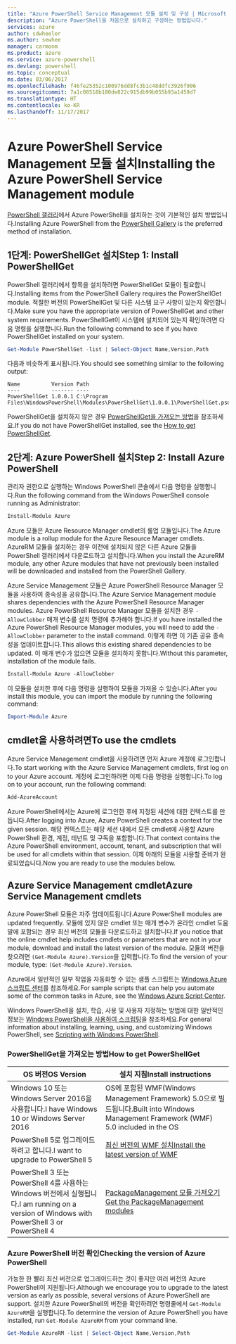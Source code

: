 ```yaml
---
title: "Azure PowerShell Service Management 모듈 설치 및 구성 | Microsoft Docs"
description: "Azure PowerShell을 처음으로 설치하고 구성하는 방법입니다."
services: azure
author: sdwheeler
ms.author: sewhee
manager: carmonm
ms.product: azure
ms.service: azure-powershell
ms.devlang: powershell
ms.topic: conceptual
ms.date: 03/06/2017
ms.openlocfilehash: f46fe25352c100976dd8fc3b1c48ddfc3926f906
ms.sourcegitcommit: 7a1c08518b180de822c915db99b055b93a1459d7
ms.translationtype: HT
ms.contentlocale: ko-KR
ms.lasthandoff: 11/17/2017
---
```

# <a name="installing-the-azure-powershell-service-management-module"></a><span data-ttu-id="6d0fe-103">Azure PowerShell Service Management 모듈 설치</span><span class="sxs-lookup"><span data-stu-id="6d0fe-103">Installing the Azure PowerShell Service Management module</span></span>

<span data-ttu-id="6d0fe-104">[PowerShell 갤러리](https://www.powershellgallery.com/)에서 Azure PowerShell을 설치하는 것이 기본적인 설치 방법입니다.</span><span class="sxs-lookup"><span data-stu-id="6d0fe-104">Installing Azure PowerShell from the [PowerShell Gallery](https://www.powershellgallery.com/) is the preferred method of installation.</span></span>

## <a name="step-1-install-powershellget"></a><span data-ttu-id="6d0fe-105">1단계: PowerShellGet 설치</span><span class="sxs-lookup"><span data-stu-id="6d0fe-105">Step 1: Install PowerShellGet</span></span>

<span data-ttu-id="6d0fe-106">PowerShell 갤러리에서 항목을 설치하려면 PowerShellGet 모듈이 필요합니다.</span><span class="sxs-lookup"><span data-stu-id="6d0fe-106">Installing items from the PowerShell Gallery requires the PowerShellGet module.</span></span> <span data-ttu-id="6d0fe-107">적절한 버전의 PowerShellGet 및 다른 시스템 요구 사항이 있는지 확인합니다.</span><span class="sxs-lookup"><span data-stu-id="6d0fe-107">Make sure you have the appropriate version of PowerShellGet and other system requirements.</span></span> <span data-ttu-id="6d0fe-108">PowerShellGet이 시스템에 설치되어 있는지 확인하려면 다음 명령을 실행합니다.</span><span class="sxs-lookup"><span data-stu-id="6d0fe-108">Run the following command to see if you have PowerShellGet installed on your system.</span></span>

```powershell
Get-Module PowerShellGet -list | Select-Object Name,Version,Path
```

<span data-ttu-id="6d0fe-109">다음과 비슷하게 표시됩니다.</span><span class="sxs-lookup"><span data-stu-id="6d0fe-109">You should see something similar to the following output:</span></span>

```
Name          Version Path
----          ------- ----
PowerShellGet 1.0.0.1 C:\Program Files\WindowsPowerShell\Modules\PowerShellGet\1.0.0.1\PowerShellGet.psd1
```

<span data-ttu-id="6d0fe-110">PowerShellGet을 설치하지 않은 경우 [PowerShellGet을 가져오는 방법](#how-to-get-powershellget)을 참조하세요.</span><span class="sxs-lookup"><span data-stu-id="6d0fe-110">If you do not have PowerShellGet installed, see the [How to get PowerShellGet](#how-to-get-powershellget).</span></span>

## <a name="step-2-install-azure-powershell"></a><span data-ttu-id="6d0fe-111">2단계: Azure PowerShell 설치</span><span class="sxs-lookup"><span data-stu-id="6d0fe-111">Step 2: Install Azure PowerShell</span></span>

<span data-ttu-id="6d0fe-112">관리자 권한으로 실행하는 Windows PowerShell 콘솔에서 다음 명령을 실행합니다.</span><span class="sxs-lookup"><span data-stu-id="6d0fe-112">Run the following command from the Windows PowerShell console running as Administrator:</span></span>

```powershell
Install-Module Azure
```

<span data-ttu-id="6d0fe-113">Azure 모듈은 Azure Resource Manager cmdlet의 롤업 모듈입니다.</span><span class="sxs-lookup"><span data-stu-id="6d0fe-113">The Azure module is a rollup module for the Azure Resource Manager cmdlets.</span></span> <span data-ttu-id="6d0fe-114">AzureRM 모듈을 설치하는 경우 이전에 설치되지 않은 다른 Azure 모듈을 PowerShell 갤러리에서 다운로드하고 설치합니다.</span><span class="sxs-lookup"><span data-stu-id="6d0fe-114">When you install the AzureRM module, any other Azure modules that have not previously been installed will be downloaded and installed from the PowerShell Gallery.</span></span>

<span data-ttu-id="6d0fe-115">Azure Service Management 모듈은 Azure PowerShell Resource Manager 모듈을 사용하여 종속성을 공유합니다.</span><span class="sxs-lookup"><span data-stu-id="6d0fe-115">The Azure Service Management module shares dependencies with the Azure PowerShell Resource Manager modules.</span></span> <span data-ttu-id="6d0fe-116">Azure PowerShell Resource Manager 모듈을 설치한 경우 `-AllowClobber` 매개 변수를 설치 명령에 추가해야 합니다.</span><span class="sxs-lookup"><span data-stu-id="6d0fe-116">If you have installed the Azure PowerShell Resource Manager modules, you will need to add the `-AllowClobber` parameter to the install command.</span></span> <span data-ttu-id="6d0fe-117">이렇게 하면 이 기존 공유 종속성을 업데이트합니다.</span><span class="sxs-lookup"><span data-stu-id="6d0fe-117">This allows this existing shared dependencies to be updated.</span></span> <span data-ttu-id="6d0fe-118">이 매개 변수가 없으면 모듈을 설치하지 못합니다.</span><span class="sxs-lookup"><span data-stu-id="6d0fe-118">Without this parameter, installation of the module fails.</span></span>

```powershell
Install-Module Azure -AllowClobber
```

<span data-ttu-id="6d0fe-119">이 모듈을 설치한 후에 다음 명령을 실행하여 모듈을 가져올 수 있습니다.</span><span class="sxs-lookup"><span data-stu-id="6d0fe-119">After you install this module, you can import the module by running the following command:</span></span>

```powershell
Import-Module Azure
```

## <a name="to-use-the-cmdlets"></a><span data-ttu-id="6d0fe-120">cmdlet을 사용하려면</span><span class="sxs-lookup"><span data-stu-id="6d0fe-120">To use the cmdlets</span></span>

<span data-ttu-id="6d0fe-121">Azure Service Management cmdlet을 사용하려면 먼저 Azure 계정에 로그인합니다.</span><span class="sxs-lookup"><span data-stu-id="6d0fe-121">To start working with the Azure Service Management cmdlets, first log on to your Azure account.</span></span> <span data-ttu-id="6d0fe-122">계정에 로그인하려면 이제 다음 명령을 실행합니다.</span><span class="sxs-lookup"><span data-stu-id="6d0fe-122">To log on to your account, run the following command:</span></span>

```powershell
Add-AzureAccount
```

<span data-ttu-id="6d0fe-123">Azure PowerShell에서는 Azure에 로그인한 후에 지정된 세션에 대한 컨텍스트를 만듭니다.</span><span class="sxs-lookup"><span data-stu-id="6d0fe-123">After logging into Azure, Azure PowerShell creates a context for the given session.</span></span> <span data-ttu-id="6d0fe-124">해당 컨텍스트는 해당 세션 내에서 모든 cmdlet에 사용할 Azure PowerShell 환경, 계정, 테넌트 및 구독을 포함합니다.</span><span class="sxs-lookup"><span data-stu-id="6d0fe-124">That context contains the Azure PowerShell environment, account, tenant, and subscription that will be used for all cmdlets within that session.</span></span> <span data-ttu-id="6d0fe-125">이제 아래의 모듈을 사용할 준비가 완료되었습니다.</span><span class="sxs-lookup"><span data-stu-id="6d0fe-125">Now you are ready to use the modules below.</span></span>

## <a name="azure-service-management-cmdlets"></a><span data-ttu-id="6d0fe-126">Azure Service Management cmdlet</span><span class="sxs-lookup"><span data-stu-id="6d0fe-126">Azure Service Management cmdlets</span></span>

<span data-ttu-id="6d0fe-127">Azure PowerShell 모듈은 자주 업데이트됩니다.</span><span class="sxs-lookup"><span data-stu-id="6d0fe-127">Azure PowerShell modules are updated frequently.</span></span> <span data-ttu-id="6d0fe-128">모듈에 있지 않은 cmdlet 또는 매개 변수가 온라인 cmdlet 도움말에 포함되는 경우 최신 버전의 모듈을 다운로드하고 설치합니다.</span><span class="sxs-lookup"><span data-stu-id="6d0fe-128">If you notice that the online cmdlet help includes cmdlets or parameters that are not in your module, download and install the latest version of the module.</span></span> <span data-ttu-id="6d0fe-129">모듈의 버전을 찾으려면 `(Get-Module Azure).Version`을 입력합니다.</span><span class="sxs-lookup"><span data-stu-id="6d0fe-129">To find the version of your module, type: `(Get-Module Azure).Version`.</span></span>

<span data-ttu-id="6d0fe-130">Azure에서 일반적인 일부 작업을 자동화할 수 있는 샘플 스크립트는 [Windows Azure 스크립트 센터](http://www.windowsazure.com/documentation/scripts/)를 참조하세요.</span><span class="sxs-lookup"><span data-stu-id="6d0fe-130">For sample scripts that can help you automate some of the common tasks in Azure, see the [Windows Azure Script Center](http://www.windowsazure.com/documentation/scripts/).</span></span>

<span data-ttu-id="6d0fe-131">Windows PowerShell을 설치, 학습, 사용 및 사용자 지정하는 방법에 대한 일반적인 정보는 [Windows PowerShell을 사용하여 스크립팅](http://go.microsoft.com/fwlink/p/?linkid=320210)을 참조하세요.</span><span class="sxs-lookup"><span data-stu-id="6d0fe-131">For general information about installing, learning, using, and customizing Windows PowerShell, see [Scripting with Windows PowerShell](http://go.microsoft.com/fwlink/p/?linkid=320210).</span></span>

### <a name="how-to-get-powershellget"></a><span data-ttu-id="6d0fe-132">PowerShellGet을 가져오는 방법</span><span class="sxs-lookup"><span data-stu-id="6d0fe-132">How to get PowerShellGet</span></span>

|<span data-ttu-id="6d0fe-133">OS 버전</span><span class="sxs-lookup"><span data-stu-id="6d0fe-133">OS Version</span></span>|<span data-ttu-id="6d0fe-134">설치 지침</span><span class="sxs-lookup"><span data-stu-id="6d0fe-134">Install instructions</span></span>|
|---|---|
|<span data-ttu-id="6d0fe-135">Windows 10 또는 Windows Server 2016을 사용합니다.</span><span class="sxs-lookup"><span data-stu-id="6d0fe-135">I have Windows 10 or Windows Server 2016</span></span>|<span data-ttu-id="6d0fe-136">OS에 포함된 WMF(Windows Management Framework) 5.0으로 빌드됩니다.</span><span class="sxs-lookup"><span data-stu-id="6d0fe-136">Built into Windows Management Framework (WMF) 5.0 included in the OS</span></span>|
|<span data-ttu-id="6d0fe-137">PowerShell 5로 업그레이드하려고 합니다.</span><span class="sxs-lookup"><span data-stu-id="6d0fe-137">I want to upgrade to PowerShell 5</span></span>|[<span data-ttu-id="6d0fe-138">최신 버전의 WMF 설치</span><span class="sxs-lookup"><span data-stu-id="6d0fe-138">Install the latest version of WMF</span></span>](https://www.microsoft.com/en-us/download/details.aspx?id=54616)|
|<span data-ttu-id="6d0fe-139">PowerShell 3 또는 PowerShell 4를 사용하는 Windows 버전에서 실행됩니다.</span><span class="sxs-lookup"><span data-stu-id="6d0fe-139">I am running on a version of Windows with PowerShell 3 or PowerShell 4</span></span>|[<span data-ttu-id="6d0fe-140">PackageManagement 모듈 가져오기</span><span class="sxs-lookup"><span data-stu-id="6d0fe-140">Get the PackageManagement modules</span></span>](http://go.microsoft.com/fwlink/?LinkID=746217)|

<a id="helpmechoose"></a>
### <a name="checking-the-version-of-azure-powershell"></a><span data-ttu-id="6d0fe-141">Azure PowerShell 버전 확인</span><span class="sxs-lookup"><span data-stu-id="6d0fe-141">Checking the version of Azure PowerShell</span></span>

<span data-ttu-id="6d0fe-142">가능한 한 빨리 최신 버전으로 업그레이드하는 것이 좋지만 여러 버전의 Azure PowerShell이 지원됩니다.</span><span class="sxs-lookup"><span data-stu-id="6d0fe-142">Although we encourage you to upgrade to the latest version as early as possible, several versions of Azure PowerShell are support.</span></span> <span data-ttu-id="6d0fe-143">설치한 Azure PowerShell의 버전을 확인하려면 명령줄에서 `Get-Module AzureRM`을 실행합니다.</span><span class="sxs-lookup"><span data-stu-id="6d0fe-143">To determine the version of Azure PowerShell you have installed, run `Get-Module AzureRM` from your command line.</span></span>

```powershell
Get-Module AzureRM -list | Select-Object Name,Version,Path
```
